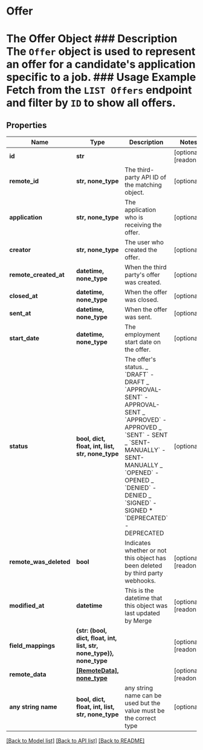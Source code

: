 # Offer

# The Offer Object ### Description The `Offer` object is used to represent an offer for a candidate's application specific to a job. ### Usage Example Fetch from the `LIST Offers` endpoint and filter by `ID` to show all offers.

## Properties

| Name                   | Type                                                                 | Description                                                                                                                                                                                                                                                                                                                              | Notes                 |
| ---------------------- | -------------------------------------------------------------------- | ---------------------------------------------------------------------------------------------------------------------------------------------------------------------------------------------------------------------------------------------------------------------------------------------------------------------------------------- | --------------------- |
| **id**                 | **str**                                                              |                                                                                                                                                                                                                                                                                                                                          | [optional] [readonly] |
| **remote_id**          | **str, none_type**                                                   | The third-party API ID of the matching object.                                                                                                                                                                                                                                                                                           | [optional]            |
| **application**        | **str, none_type**                                                   | The application who is receiving the offer.                                                                                                                                                                                                                                                                                              | [optional]            |
| **creator**            | **str, none_type**                                                   | The user who created the offer.                                                                                                                                                                                                                                                                                                          | [optional]            |
| **remote_created_at**  | **datetime, none_type**                                              | When the third party&#39;s offer was created.                                                                                                                                                                                                                                                                                            | [optional]            |
| **closed_at**          | **datetime, none_type**                                              | When the offer was closed.                                                                                                                                                                                                                                                                                                               | [optional]            |
| **sent_at**            | **datetime, none_type**                                              | When the offer was sent.                                                                                                                                                                                                                                                                                                                 | [optional]            |
| **start_date**         | **datetime, none_type**                                              | The employment start date on the offer.                                                                                                                                                                                                                                                                                                  | [optional]            |
| **status**             | **bool, dict, float, int, list, str, none_type**                     | The offer&#39;s status. _ &#x60;DRAFT&#x60; - DRAFT _ &#x60;APPROVAL-SENT&#x60; - APPROVAL-SENT _ &#x60;APPROVED&#x60; - APPROVED _ &#x60;SENT&#x60; - SENT _ &#x60;SENT-MANUALLY&#x60; - SENT-MANUALLY _ &#x60;OPENED&#x60; - OPENED _ &#x60;DENIED&#x60; - DENIED _ &#x60;SIGNED&#x60; - SIGNED \* &#x60;DEPRECATED&#x60; - DEPRECATED | [optional]            |
| **remote_was_deleted** | **bool**                                                             | Indicates whether or not this object has been deleted by third party webhooks.                                                                                                                                                                                                                                                           | [optional] [readonly] |
| **modified_at**        | **datetime**                                                         | This is the datetime that this object was last updated by Merge                                                                                                                                                                                                                                                                          | [optional] [readonly] |
| **field_mappings**     | **{str: (bool, dict, float, int, list, str, none_type)}, none_type** |                                                                                                                                                                                                                                                                                                                                          | [optional] [readonly] |
| **remote_data**        | [**[RemoteData], none_type**](RemoteData.md)                         |                                                                                                                                                                                                                                                                                                                                          | [optional] [readonly] |
| **any string name**    | **bool, dict, float, int, list, str, none_type**                     | any string name can be used but the value must be the correct type                                                                                                                                                                                                                                                                       | [optional]            |

[[Back to Model list]](../README.md#documentation-for-models) [[Back to API list]](../README.md#documentation-for-api-endpoints) [[Back to README]](../README.md)
